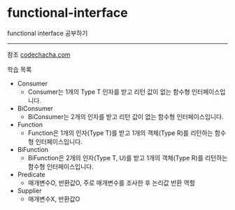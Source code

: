 # functional-interface
functional interface 공부하기

---

참조 [codechacha.com](https://codechacha.com/ko)

학습 목록
- Consumer
  - Consumer는 1개의 Type T 인자를 받고 리턴 값이 없는 함수형 인터페이스입니다.
- BiConsumer
  - BiConsumer는 2개의 인자를 받고 리턴 값이 없는 함수형 인터페이스입니다.
- Function
  - Function은 1개의 인자(Type T)를 받고 1개의 객체(Type R)를 리턴하는 함수형 인터페이스입니다.
- BiFunction
  - BiFunction은 2개의 인자(Type T, U)를 받고 1개의 객체(Type R)를 리턴하는 함수형 인터페이스입니다.
- Predicate
  - 매개변수O, 반환값O, 주로 매개변수를 조사한 후 논리값 반환 역할
- Supplier
  - 매개변수X, 반환값O